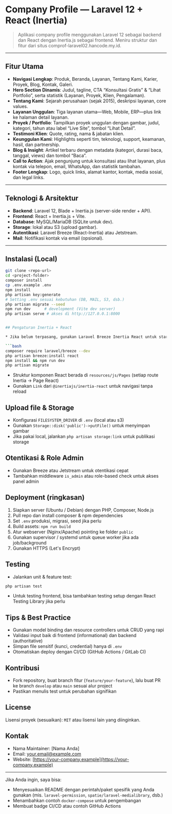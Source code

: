 # Company Profile — Laravel 12 + React (Inertia)

> Aplikasi company profile menggunakan Laravel 12 sebagai backend dan React dengan Inertia.js sebagai frontend. Meniru struktur dan fitur dari situs comprof-laravel02.hancode.my.id.

---

## Fitur Utama
- **Navigasi Lengkap**: Produk, Beranda, Layanan, Tentang Kami, Karier, Proyek, Blog, Kontak, Galeri.
- **Hero Section Dinamis**: Judul, tagline, CTA “Konsultasi Gratis” & “Lihat Portfolio”, serta statistik (Layanan, Proyek, Klien, Pengalaman).
- **Tentang Kami**: Sejarah perusahaan (sejak 2015), deskripsi layanan, core values.
- **Layanan Unggulan**: Tiga layanan utama—Web, Mobile, ERP—plus link ke halaman detail layanan.
- **Proyek / Portfolio**: Tampilkan proyek unggulan dengan gambar, judul, kategori, tahun atau label “Live Site”, tombol “Lihat Detail”.
- **Testimoni Klien**: Quote, rating, nama & jabatan klien.
- **Keunggulan Kami**: Highlights seperti tim, teknologi, support, keamanan, hasil, dan partnership.
- **Blog & Insight**: Artikel terbaru dengan metadata (kategori, durasi baca, tanggal, views) dan tombol “Baca”.
- **Call to Action**: Ajak pengunjung untuk konsultasi atau lihat layanan, plus kontak via telepon, email, WhatsApp, dan statistik tambahan.
- **Footer Lengkap**: Logo, quick links, alamat kantor, kontak, media sosial, dan legal links.

---

## Teknologi & Arsitektur
- **Backend**: Laravel 12, Blade + Inertia.js (server-side render + API).
- **Frontend**: React + Inertia.js + Vite.
- **Database**: MySQL/MariaDB (SQLite untuk dev).
- **Storage**: lokal atau S3 (upload gambar).
- **Autentikasi**: Laravel Breeze (React-Inertia) atau Jetstream.
- **Mail**: Notifikasi kontak via email (opsional).

---

## Instalasi (Local)
```bash
git clone <repo-url>
cd <project-folder>
composer install
cp .env.example .env
npm install
php artisan key:generate
# Setting .env sesuai kebutuhan (DB, MAIL, S3, dsb.)
php artisan migrate --seed
npm run dev      # development (Vite dev server)
php artisan serve # akses di http://127.0.0.1:8000


## Pengaturan Inertia + React

* Jika belum terpasang, gunakan Laravel Breeze Inertia React untuk starter:

```bash
composer require laravel/breeze --dev
php artisan breeze:install react
npm install && npm run dev
php artisan migrate
```

* Struktur komponen React berada di `resources/js/Pages` (setiap route Inertia -> Page React)
* Gunakan `Link` dari `@inertiajs/inertia-react` untuk navigasi tanpa reload

## Upload file & Storage

* Konfigurasi `FILESYSTEM_DRIVER` di `.env` (local atau s3)
* Gunakan `Storage::disk('public')->putFile()` untuk menyimpan gambar
* Jika pakai local, jalankan `php artisan storage:link` untuk publikasi storage

## Otentikasi & Role Admin

* Gunakan Breeze atau Jetstream untuk otentikasi cepat
* Tambahkan middleware `is_admin` atau role-based check untuk akses panel admin

## Deployment (ringkasan)

1. Siapkan server (Ubuntu / Debian) dengan PHP, Composer, Node.js
2. Pull repo dan install composer & npm dependencies
3. Set `.env` produksi, migrasi, seed jika perlu
4. Build assets: `npm run build`
5. Atur webserver (Nginx/Apache) pointing ke folder `public`
6. Gunakan supervisor / systemd untuk queue worker jika ada job/background
7. Gunakan HTTPS (Let's Encrypt)

## Testing

* Jalankan unit & feature test:

```bash
php artisan test
```

* Untuk testing frontend, bisa tambahkan testing setup dengan React Testing Library jika perlu

## Tips & Best Practice

* Gunakan model binding dan resource controllers untuk CRUD yang rapi
* Validasi input baik di frontend (informational) dan backend (authoritative)
* Simpan file sensitif (kunci, credential) hanya di `.env`
* Otomatiskan deploy dengan CI/CD (GitHub Actions / GitLab CI)

## Kontribusi

* Fork repository, buat branch fitur (`feature/your-feature`), lalu buat PR ke branch `develop` atau `main` sesuai alur project
* Pastikan menulis test untuk perubahan signifikan

## License

Lisensi proyek (sesuaikan): `MIT` atau lisensi lain yang diinginkan.

## Kontak

* Nama Maintainer: \[Nama Anda]
* Email: [your.email@example.com](mailto:your.email@example.com)
* Website: [https://your-company.example](https://your-company.example)

---

Jika Anda ingin, saya bisa:

* Menyesuaikan README dengan perintah/paket spesifik yang Anda gunakan (mis. `laravel-permission`, `spatie/laravel-medialibrary`, dsb.)
* Menambahkan contoh `docker-compose` untuk pengembangan
* Membuat badge CI/CD atau contoh GitHub Actions
